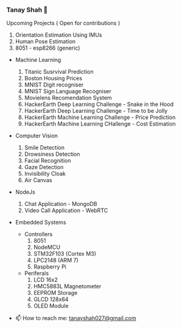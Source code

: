 ### Tanay Shah 👋
Upcoming Projects ( Open for contributions )
1. Orientation Estimation Using IMUs
2. Human Pose Estimation
3. 8051 - esp8266 (generic)

- Machine Learning
  1. Titanic Susrvival Prediction
  2. Boston Housing Prices 
  3. MNIST Digit recogniser
  4. MNIST Sign Language Recogniser
  5. Movielens Recomendation System
  6. HackerEarth Deep Learning Challenge - Snake in the Hood
  7. HackerEarth Deep Learning Challenge - Time to be Jolly
  8. HackerEarth Machine Learning Challenge - Price Prediction
  9. HackerEarth Machine Learning CHallenge - Cost Estimation
  
- Computer Vision
  1. Smile Detection
  2. Drowsiness Detection
  3. Facial Recognition
  4. Gaze Detection
  5. Invisibility Cloak
  6. Air Canvas
- NodeJs 
  1. Chat Application - MongoDB
  2. Video Call Application - WebRTC
- Embedded Systems
  - Controllers
    1. 8051 
    2. NodeMCU
    3. STM32F103 (Cortex M3)
    4. LPC2148 (ARM 7)
    5. Raspberry Pi
  - Periferals
    1. LCD 16x2
    2. HMC5883L Magnetometer
    3. EEPROM Storage 
    4. GLCD 128x64
    5. OLED Module
- 📫 How to reach me: tanayshah027@gmail.com
